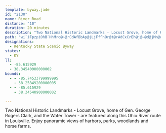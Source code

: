 ```yaml
---
template: byway.jade
id: "2130"
name: River Road
distance: "10"
duration: 20 minutes
description: "Two National Historic Landmarks - Locust Grove, home of Gen. George Rogers Clark, and the Water Tower - are featured along this Ohio River route in Louisville. Enjoy panoramic views of harbors, parks, woodlands and horse farms."
path: "wi`iFpzpiOhB`HhMrc@~@rCdAfBbAp@jLjFf^hOr@t@rAdCxCrEh@j@~@d@jMn@dLGr@PtAz@r@~@Xx@Nv@NfBi@fCsEhN_@dC?rBNxBd@~AnA~C|ChFlB~BnBlBlDfCf\\`RpG`DvCx@rHxAlB~@tAjAjDrDhT~QrCdDnPnWn@l@lC`BxBxBlA|BtAlFj@tA~HfLrOnQvOnRvBxCbE`IlI`OlD`HpGpNhPp`@nAtArFxE|AlBj`@lp@lPbWpQbXj^jt@`Zrw@~Rtt@x@lElClV|CzVd@dBrBtF^~AfA`Qd@hD|FfOn@fFRl@hAfAhAP"
designations: 
  - Kentucky State Scenic Byway
states: 
  - KY
ll: 
  - -85.615929
  - 38.34540900000002
bounds: 
  - - -85.74533799999995
    - 38.25849200000005
  - - -85.615929
    - 38.34540900000002

---
```


Two National Historic Landmarks - Locust Grove, home of Gen. George Rogers Clark, and the Water Tower - are featured along this Ohio River route in Louisville. Enjoy panoramic views of harbors, parks, woodlands and horse farms.